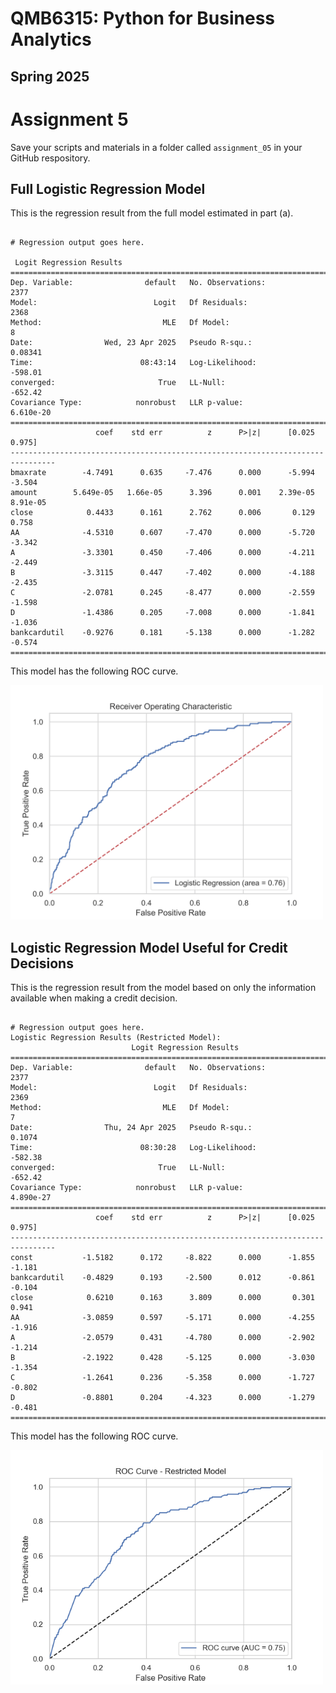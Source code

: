 # QMB6315: Python for Business Analytics
## Spring 2025

# Assignment 5

Save your scripts and materials in a folder called ```assignment_05``` in your GitHub respository.


## Full Logistic Regression Model

This is the regression result from the full model estimated in part (a).

```

# Regression output goes here.
 
 Logit Regression Results                           
==============================================================================
Dep. Variable:                default   No. Observations:                 2377
Model:                          Logit   Df Residuals:                     2368
Method:                           MLE   Df Model:                            8
Date:                Wed, 23 Apr 2025   Pseudo R-squ.:                 0.08341
Time:                        08:43:14   Log-Likelihood:                -598.01
converged:                       True   LL-Null:                       -652.42
Covariance Type:            nonrobust   LLR p-value:                 6.610e-20
================================================================================
                   coef    std err          z      P>|z|      [0.025      0.975]
--------------------------------------------------------------------------------
bmaxrate        -4.7491      0.635     -7.476      0.000      -5.994      -3.504
amount        5.649e-05   1.66e-05      3.396      0.001    2.39e-05    8.91e-05
close            0.4433      0.161      2.762      0.006       0.129       0.758
AA              -4.5310      0.607     -7.470      0.000      -5.720      -3.342
A               -3.3301      0.450     -7.406      0.000      -4.211      -2.449
B               -3.3115      0.447     -7.402      0.000      -4.188      -2.435
C               -2.0781      0.245     -8.477      0.000      -2.559      -1.598
D               -1.4386      0.205     -7.008      0.000      -1.841      -1.036
bankcardutil    -0.9276      0.181     -5.138      0.000      -1.282      -0.574
================================================================================
```

This model has the following ROC curve.



<img src="Logit_ROC_full.png" width="500"/>





## Logistic Regression Model Useful for Credit Decisions

This is the regression result from the model based on only the information 
available when making a credit decision.

```

# Regression output goes here.
Logistic Regression Results (Restricted Model):
                           Logit Regression Results                           
==============================================================================
Dep. Variable:                default   No. Observations:                 2377
Model:                          Logit   Df Residuals:                     2369
Method:                           MLE   Df Model:                            7
Date:                Thu, 24 Apr 2025   Pseudo R-squ.:                  0.1074
Time:                        08:30:28   Log-Likelihood:                -582.38
converged:                       True   LL-Null:                       -652.42
Covariance Type:            nonrobust   LLR p-value:                 4.890e-27
================================================================================
                   coef    std err          z      P>|z|      [0.025      0.975]
--------------------------------------------------------------------------------
const           -1.5182      0.172     -8.822      0.000      -1.855      -1.181
bankcardutil    -0.4829      0.193     -2.500      0.012      -0.861      -0.104
close            0.6210      0.163      3.809      0.000       0.301       0.941
AA              -3.0859      0.597     -5.171      0.000      -4.255      -1.916
A               -2.0579      0.431     -4.780      0.000      -2.902      -1.214
B               -2.1922      0.428     -5.125      0.000      -3.030      -1.354
C               -1.2641      0.236     -5.358      0.000      -1.727      -0.802
D               -0.8801      0.204     -4.323      0.000      -1.279      -0.481
================================================================================
```

This model has the following ROC curve.


<img src="Logit_ROC_decision.png" width="500"/>

